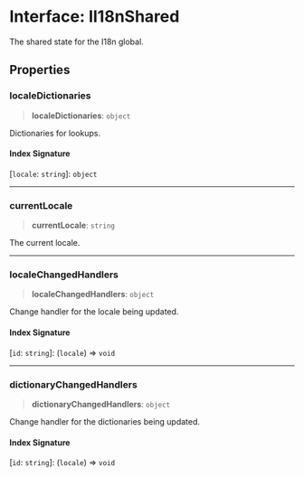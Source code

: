 # Interface: II18nShared

The shared state for the I18n global.

## Properties

### localeDictionaries

> **localeDictionaries**: `object`

Dictionaries for lookups.

#### Index Signature

\[`locale`: `string`\]: `object`

***

### currentLocale

> **currentLocale**: `string`

The current locale.

***

### localeChangedHandlers

> **localeChangedHandlers**: `object`

Change handler for the locale being updated.

#### Index Signature

\[`id`: `string`\]: (`locale`) => `void`

***

### dictionaryChangedHandlers

> **dictionaryChangedHandlers**: `object`

Change handler for the dictionaries being updated.

#### Index Signature

\[`id`: `string`\]: (`locale`) => `void`
